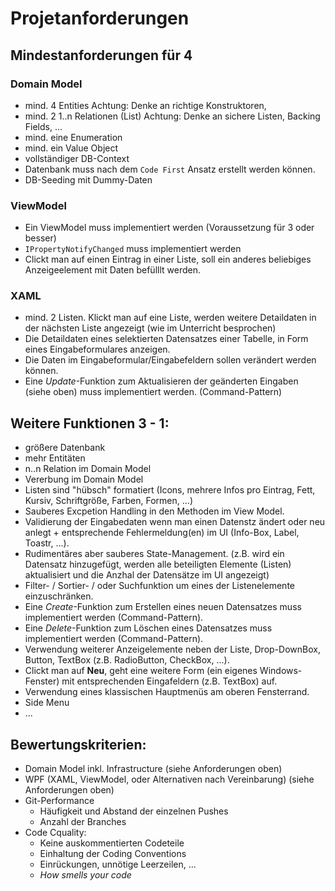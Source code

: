 # Projetanforderungen

## Mindestanforderungen für 4

### Domain Model

* mind. 4 Entities Achtung: Denke an richtige Konstruktoren, 
* mind. 2 1..n Relationen (List) Achtung: Denke an sichere Listen, Backing Fields, ...
* mind. eine Enumeration
* mind. ein Value Object
* vollständiger DB-Context
* Datenbank muss nach dem ``Code First`` Ansatz erstellt werden können.
* DB-Seeding mit Dummy-Daten

### ViewModel

* Ein ViewModel muss implementiert werden (Voraussetzung für 3 oder besser)
* ``IPropertyNotifyChanged`` muss implementiert werden
* Clickt man auf einen Eintrag in einer Liste, soll ein anderes beliebiges Anzeigeelement mit Daten befülllt werden.

### XAML

* mind. 2 Listen. Klickt man auf eine Liste, werden weitere Detaildaten in der nächsten Liste angezeigt (wie im Unterricht besprochen)
* Die Detaildaten eines selektierten Datensatzes einer Tabelle, in Form eines Eingabeformulares anzeigen.
* Die Daten im Eingabeformular/Eingabefeldern sollen verändert werden können.
* Eine *Update*-Funktion zum Aktualisieren der geänderten Eingaben (siehe oben) muss implementiert werden. (Command-Pattern)

## Weitere Funktionen 3 - 1:

* größere Datenbank
* mehr Entitäten
* n..n Relation im Domain Model
* Vererbung im Domain Model
* Listen sind "hübsch" formatiert (Icons, mehrere Infos pro Eintrag, Fett, Kursiv, Schriftgröße, Farben, Formen, ...)
* Sauberes Excpetion Handling in den Methoden im View Model.
* Validierung der Eingabedaten wenn man einen Datenstz ändert oder neu anlegt + entsprechende Fehlermeldung(en) im UI (Info-Box, Label, Toastr, ...).
* Rudimentäres aber sauberes State-Management. (z.B. wird ein Datensatz hinzugefügt, werden alle beteiligten Elemente (Listen) aktualisiert und die Anzhal der Datensätze im UI angezeigt)
* Filter- / Sortier- / oder Suchfunktion um eines der Listenelemente einzuschränken.
* Eine *Create*-Funktion zum Erstellen eines neuen Datensatzes muss implementiert werden (Command-Pattern).
* Eine *Delete*-Funktion zum Löschen eines Datensatzes muss implementiert werden (Command-Pattern).
* Verwendung weiterer Anzeigelemente neben der Liste, Drop-DownBox, Button, TextBox (z.B. RadioButton, CheckBox, ...).
* Clickt man auf **Neu**, geht eine weitere Form (ein eigenes Windows-Fenster) mit entsprechenden Eingafeldern (z.B. TextBox) auf.
* Verwendung eines klassischen Hauptmenüs am oberen Fensterrand.
* Side Menu
* ...

## Bewertungskriterien:

* Domain Model inkl. Infrastructure (siehe Anforderungen oben)
* WPF (XAML, ViewModel, oder Alternativen nach Vereinbarung) (siehe Anforderungen oben)
* Git-Performance
  * Häufigkeit und Abstand der einzelnen Pushes
  * Anzahl der Branches
* Code Cquality:
  * Keine auskommentierten Codeteile
  * Einhaltung der Coding Conventions
  * Einrückungen, unnötige Leerzeilen, ...
  * *How smells your code*
